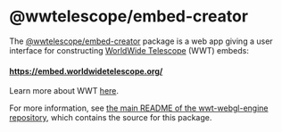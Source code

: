 # @wwtelescope/embed-creator

The [@wwtelescope/embed-creator] package is a web app giving a user interface
for constructing [WorldWide Telescope][wwt-home] (WWT) embeds:

#### https://embed.worldwidetelescope.org/

Learn more about WWT [here][wwt-home].

[@wwtelescope/embed-creator]: https://www.npmjs.com/package/@wwtelescope/embed-creator
[wwt-home]: https://worldwidetelescope.org/home/
[WebGL engine]: https://github.com/WorldWideTelescope/wwt-webgl-engine/

For more information, see [the main README of the wwt-webgl-engine
repository][main-readme], which contains the source for this package.

[main-readme]: https://github.com/WorldWideTelescope/wwt-webgl-engine/#readme

